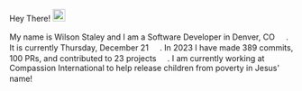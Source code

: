 Hey There! <img src="https://media.giphy.com/media/iigp4VDyf5dCLRlGkm/giphy.gif" width="22" height="22"/>

My name is Wilson Staley and I am a Software Developer in Denver, CO <img src="https://media.giphy.com/media/e0Uiyu70TXQAALdKP9/giphy-downsized-large.gif" width="16" height="16"/>.  It is currently Thursday, December 21 <img src="https://media.giphy.com/media/VDNDX5BhKKz0YsJkl0/giphy.gif" width="16" height="16"/>. In 2023 I have made 389 commits, 100 PRs, and contributed to 23 projects <img src="https://media.giphy.com/media/SvLQ270MWY0GpztVjo/giphy.gif" width="16" height="16"/>. I am currently working at Compassion International to help release children from poverty in Jesus' name! <img src="https://media.giphy.com/media/S3nZ8V9uemShxiWX8g/giphy.gif" width="16" height="16"/>